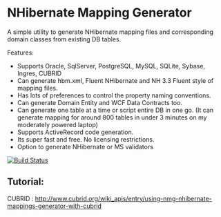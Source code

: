 # NHibernate Mapping Generator

A simple utility to generate NHibernate mapping files and corresponding domain classes from existing DB tables.

Features:
- Supports Oracle, SqlServer, PostgreSQL, MySQL, SQLite, Sybase, Ingres, CUBRID
- Can generate hbm.xml, Fluent NHibernate and NH 3.3 Fluent style of mapping files.
- Has lots of preferences to control the property naming conventions.
- Can generate Domain Entity and WCF Data Contracts too.
- Can generate one table at a time or script entire DB in one go. (It can generate mapping for around 800 tables in under 3 minutes on my moderately powered laptop)
- Supports ActiveRecord code generation.
- Its super fast and free. No licensing restrictions.
- Option to generate NHibernate or MS validators

[![Build Status](https://travis-ci.org/rvrn22/nmg.svg?branch=master)](https://travis-ci.org/rvrn22/nmg)

## Tutorial:

CUBRID : http://www.cubrid.org/wiki_apis/entry/using-nmg-nhibernate-mappings-generator-with-cubrid
